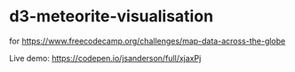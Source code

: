 # d3-meteorite-visualisation
for https://www.freecodecamp.org/challenges/map-data-across-the-globe

Live demo: https://codepen.io/jsanderson/full/xjaxPj
